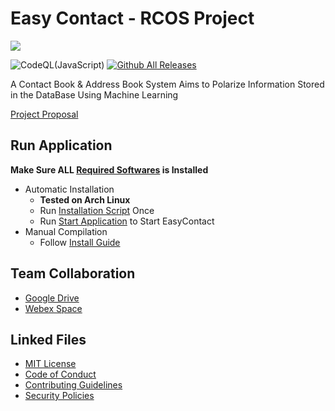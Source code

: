 # Easy Contact - RCOS Project

![](.FILES/SocialMediaPreview_1280x640.png)

![CodeQL(JavaScript)](https://github.com/RCOS-EasyContact/EasyContact/actions/workflows/CodeQL(JavaScript).yml/badge.svg?branch=R-MAIN)
[![Github All Releases](https://img.shields.io/github/downloads/RCOS-EasyContact/EasyContact/total.svg)]()

A Contact Book & Address Book System Aims to Polarize Information Stored in the DataBase Using Machine Learning

[Project Proposal](.FILES/PROPOSAL/FALL2021.pdf)

## Run Application

**Make Sure ALL [Required Softwares](.FILES/WIKI/INSTALL-GUIDE.md#required-softwares) is Installed**
- Automatic Installation
  - **Tested on Arch Linux**
  - Run [Installation Script](.FILES/INSTALL.sh) Once
  - Run [Start Application](.FILES/STARTUP.sh) to Start EasyContact
- Manual Compilation
  - Follow [Install Guide](.FILES/WIKI/INSTALL-GUIDE.md)

## Team Collaboration

- [Google Drive](https://drive.google.com/drive/folders/1PN4iRY6Ssj9KtPzD5J1Yq-yM3hU2hdww?usp=sharing)
- [Webex Space]()

## Linked Files

- [MIT License](LICENSE)
- [Code of Conduct](.github/CODE_OF_CONDUCT.md)
- [Contributing Guidelines](.github/CONTRIBUTING.md)
- [Security Policies](.github/SECURITY.md)
